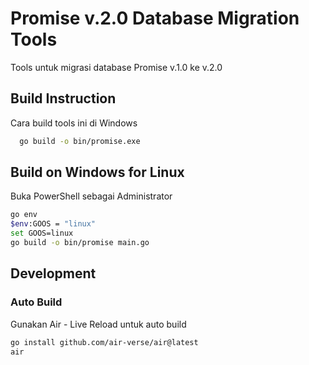 # Promise v.2.0 Database Migration Tools

Tools untuk migrasi database Promise v.1.0 ke v.2.0

## Build Instruction

Cara build tools ini di Windows

```bash
  go build -o bin/promise.exe
```


## Build on Windows for Linux

Buka PowerShell sebagai Administrator

```bash
go env
$env:GOOS = "linux"
set GOOS=linux
go build -o bin/promise main.go
```

## Development

### Auto Build

Gunakan Air - Live Reload untuk auto build

```bash
go install github.com/air-verse/air@latest
air
```
